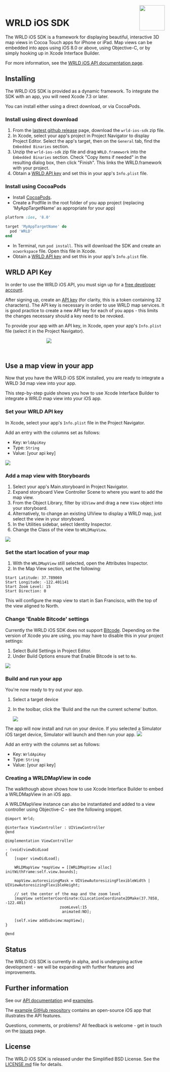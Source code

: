 <a href="https://www.wrld3d.com/">
    <img src="https://cdn2.wrld3d.com/wp-content/uploads/2017/04/WRLD_Blue.png"  align="right" height="80px" />
</a>

# WRLD iOS SDK
The WRLD iOS SDK is a framework for displaying beautiful, interactive 3D map views in Cocoa Touch apps for iPhone or iPad. Map views can be embedded into apps using iOS 8.0 or above, using Objective-C, or by simply hooking up in Xcode Interface Builder.

For more information, see the [WRLD iOS API documentation page](https://docs.wrld3d.com/ios/latest/docs/api/).


## Installing
The WRLD iOS SDK is provided as a dynamic framework. To integrate the SDK with an app, you will need Xcode 7.3 or later.

You can install either using a direct download, or via CocoaPods.

### Install using direct download
1. From the [lastest github release](https://github.com/wrld3d/ios-api/releases/latest) page, download the ```wrld-ios-sdk``` zip file.
2. In Xcode, select your app's project in Project Navigator to display Project Editor. Select the app's target, then on the ```General``` tab, find the  ```Embedded Binaries``` section.
3. Unzip the ```wrld-ios-sdk``` zip file and drag ```WRLD.framework``` into the ```Embedded Binaries``` section. Check "Copy items if needed" in the resulting dialog box, then click "Finish". This links the WRLD.framework with your project.     
4. Obtain a [WRLD API key](#wrldApiKey) and set this in your app's ```Info.plist``` file.


### Install using CocoaPods
* Install [CocoaPods](https://guides.cocoapods.org/using/getting-started.html#getting-started).
* Create a Podfile in the root folder of you app project (replacing 'MyAppTargetName' as appropriate for your app)

```ruby
platform :ios, '8.0'

target 'MyAppTargetName' do
  pod 'WRLD'
end
``` 

* In Terminal, run ```pod install```. This will download the SDK and create an ```xcworkspace``` file. Open this file in Xcode.
* Obtain a [WRLD API key](#wrldApiKey) and set this in your app's ```Info.plist``` file.

## <a name="wrldApiKey"></a>WRLD API Key 
In order to use the WRLD iOS API, you must sign up for a [free developer account](https://www.wrld3d.com/developers). 

After signing up, create an [API key](https://www.wrld3d.com/developers/apikeys) (for clarity, this is a token containing 32 characters). The API key is necessary in order to use WRLD map services. It is good practice to create a new API key for each of you apps - this limits the changes necessary should a key need to be revoked. 

To provide your app with an API key, in Xcode, open your app's ```Info.plist``` file (select it in the Project Navigator).


<img style="padding: 0 0 30px 130px" src="https://docs.wrld3d.com/ios/latest/static/images/WRLD-iPadMini.png">

## Use a map view in your app
Now that you have the WRLD iOS SDK installed, you are ready to integrate a WRLD 3d map view into your app.

This step-by-step guide shows you how to use Xcode Interface Builder to integrate a WRLD map view into your iOS app. 

### Set your WRLD API key

In Xcode, select your app's ```Info.plist``` file in the Project Navigator.

Add an entry with the columns set as follows:

- Key: ```WrldApiKey```
- Type: ```String```
- Value: [your api key]

<img src="https://docs.wrld3d.com/ios/latest/static/images/iOS-PList.gif">

<br>

### Add a map view with Storyboards

1. Select your app's Main.storyboard in Project Navigator.
2. Expand storyboard View Controller Scene to where you want to add the map view.
3. From the Object Library, filter by ``UIView`` and drag a new ```View``` object into your storyboard.
4. Alternatively, to change an existing UIView to display a WRLD map, just select the view in your storyboard.  
5. In the Utilities sidebar, select Identity Inspector.  
6. Change the Class of the view to ```WRLDMapView```.  

<img src="https://docs.wrld3d.com/ios/latest/static/images/iOS-CustomClass.gif">


<br>

### Set the start location of your map

1. With the ```WRLDMapView``` still selected, open the Attributes Inspector. 
2. In the Map View section, set the following: 

```
Start Latitude: 37.789069 
Start Longitude: -122.401141
Start Zoom Level: 15
Start Direction: 0
```

This will configure the map view to start in San Francisco, with the top of the view aligned to North.


### Change 'Enable Bitcode' settings

Currently the WRLD iOS SDK does not support [Bitcode](https://developer.apple.com/library/content/documentation/IDEs/Conceptual/AppDistributionGuide/AppThinning/AppThinning.html#//apple_ref/doc/uid/TP40012582-CH35-SW2).   Depending on the version of Xcode you are using, you may have to disable this in your project settings:

1. Select Build Settings in Project Editor. 
2. Under Build Options ensure that Enable Bitcode is set to ```No```.

<img src="https://docs.wrld3d.com/ios/latest/static/images/iOS-EnableBitcode.gif">


### Build and run your app

You're now ready to try out your app. 

1. Select a target device
2. In the toolbar, click the 'Build and the run the current scheme' button.

    <img src="https://docs.wrld3d.com/ios/latest/static/images/iOS-SelectDevice.png">

The app will now install and run on your device. If you selected a Simulator iOS target device, Simulator will launch and then run your app.
<img src="https://docs.wrld3d.com/ios/latest/static/images/iOS-Simulator.png">

Add an entry with the columns set as follows:
* Key: ```WrldApiKey```
* Type: ```String```
* Value: [your api key]


### Creating a WRLDMapView in code
The walkthough above shows how to use Xcode Interface Builder to embed a WRLDMapView in an iOS app.

A WRLDMapView instance can also be instantiated and added to a view controller using Objective-C - see the following snippet.

```objc
@import Wrld;

@interface ViewController : UIViewController
@end

@implementation ViewController

- (void)viewDidLoad
{
    [super viewDidLoad];
    
    WRLDMapView *mapView = [[WRLDMapView alloc] initWithFrame:self.view.bounds];
    
    mapView.autoresizingMask = UIViewAutoresizingFlexibleWidth | UIViewAutoresizingFlexibleHeight;
    
    // set the center of the map and the zoom level
    [mapView setCenterCoordinate:CLLocationCoordinate2DMake(37.7858, -122.401)
                        zoomLevel:15
                         animated:NO];
    
    [self.view addSubview:mapView];
}

@end
```

## Status
The WRLD iOS SDK is currently in alpha, and is undergoing active development - we will be expanding with further features and improvements.

## Further information

See our [API documentation](https://docs.wrld3d.com/ios/latest/docs/api/) and [examples](https://docs.wrld3d.com/ios/latest/docs/examples/).

The [example GitHub repository](https://github.com/wrld3d/ios-api-example) contains an open-source iOS app that illustrates the API features.

Questions, comments, or problems? All feedback is welcome - get in touch on the [issues](https://github.com/wrld3d/ios-api/issues) page.


## License
The WRLD iOS SDK is released under the Simplified BSD License. See the [LICENSE.md](https://github.com/wrld3d/ios-api/blob/master/LICENSE.md) file for details.

